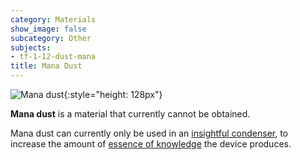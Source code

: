 ```yaml
---
category: Materials
show_image: false
subcategory: Other
subjects:
- tf-1-12-dust-mana
title: Mana Dust
---
```


![Mana dust](/images/docs/1.12/thermal-foundation/dust-mana.gif){:style="height: 128px"}


**Mana dust** is a material that currently cannot be obtained.

Mana dust can currently only be used in an [insightful
condenser](../../thermal-expansion/insightful-condenser/), to increase the amount of [essence of
knowledge](../essence-of-knowledge/) the device produces.
